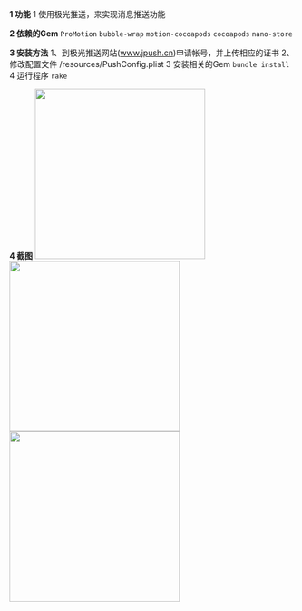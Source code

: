 
**1 功能**
1 使用极光推送，来实现消息推送功能

**2 依赖的Gem**
``ProMotion``
``bubble-wrap``
``motion-cocoapods``
``cocoapods``
``nano-store``

**3 安装方法**
1、到极光推送网站(www.jpush.cn)申请帐号，并上传相应的证书
2、修改配置文件 /resources/PushConfig.plist
3 安装相关的Gem
``bundle install``
4 运行程序
``rake``

**4 截图**
<img src="https://coding.net/u/smartweb/p/RubyMotionDemo/git/raw/master/Code/01%20PassDataBetweenViewController/demo/_screen/01.png" width="300"/>
<img src="https://coding.net/u/smartweb/p/RubyMotionDemo/git/blob/master/Code/01%20PassDataBetweenViewController/demo/_screen/02.png" width="300"/>
<img src="./demo/_screen/03.png" width="300"/>